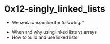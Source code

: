 # 0x12-singly_linked_lists

* We seek to examine the following: *

- When and why using linked lists vs arrays
- How to build and use linked lists
